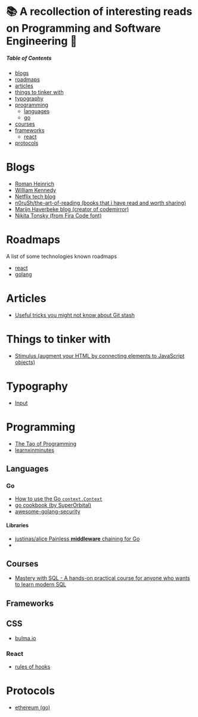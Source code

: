 # 📚 A recollection of interesting reads on Programming and Software Engineering 🔖

##### Table of Contents  

- [blogs](#blogs)
- [roadmaps](#roadmaps)
- [articles](#articles)
- [things to tinker with](#things-to-tinker-with)
- [typography](#typography)
- [programming](#programming)
  - [languages](#languages)
  - [go](#go)
- [courses](#courses)
- [frameworks](#frameworks)
  - [react](#react)
- [protocols](#protocols)


# Blogs

- [Roman Heinrich](http://devopsbox.es/)
- [William Kennedy](https://www.ardanlabs.com/blog/)
- [Netflix tech blog](https://medium.com/netflix-techblog)
- [n0ruSh/the-art-of-reading (books that i have read and worth sharing)](https://github.com/n0ruSh/the-art-of-reading)
- [Marijn Haverbeke blog (creator of codemirror)](http://marijnhaverbeke.nl)
- [Nikita Tonsky (from Fira Code font)](https://tonsky.me/)

# Roadmaps

A list of some technologies known roadmaps

- [react](https://reactjs.org/blog/2018/11/27/react-16-roadmap.html)
- [golang](https://github.com/golang/go/milestones)

# Articles

- [Useful tricks you might not know about Git stash
](https://www.freecodecamp.org/news/useful-tricks-you-might-not-know-about-git-stash-e8a9490f0a1a/)

# Things to tinker with

- [Stimulus (augment your HTML by connecting elements to JavaScript objects)](https://stimulusjs.org/handbook/introduction)

# Typography

- [Input](https://input.fontbureau.com/)

# Programming

- [The Tao of Programming](http://www.mit.edu/~xela/tao.html)
- [learnxinminutes](https://learnxinyminutes.com)

## Languages

### Go

- [How to use the Go `context.Context`](https://medium.com/@cep21/how-to-correctly-use-context-context-in-go-1-7-8f2c0fafdf39)
- [go cookbook (by SuperOrbital)](https://golangcookbook.com/)
- [awesome-golang-security](https://github.com/guardrailsio/awesome-golang-security)

#### Libraries

- [justinas/alice Painless **middleware** chaining for Go](https://github.com/justinas/alice)
- 

## Courses

- [Mastery with SQL - A hands-on practical course for anyone who wants to learn modern SQL](https://www.masterywithsql.com/)

## Frameworks

## CSS

- [bulma.io](https://github.com/jgthms/bulma)

### React

- [rules of hooks](https://reactjs.org/docs/hooks-rules.html)

# Protocols

- [ethereum (go)](https://github.com/ethereum/go-ethereum)
